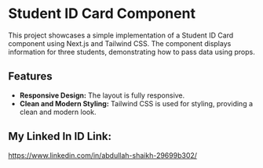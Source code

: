# Student ID Card Component

This project showcases a simple implementation of a Student ID Card component using Next.js and Tailwind CSS. The component displays information for three students, demonstrating how to pass data using props.

## Features

- **Responsive Design:** The layout is fully responsive.
- **Clean and Modern Styling:** Tailwind CSS is used for styling, providing a clean and modern look.

## My Linked In ID Link:
https://www.linkedin.com/in/abdullah-shaikh-29699b302/